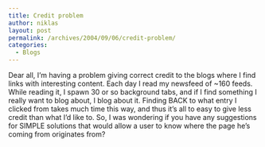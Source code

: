```yaml
---
title: Credit problem
author: niklas
layout: post
permalink: /archives/2004/09/06/credit-problem/
categories:
  - Blogs
---
```

Dear all, I&#8217;m having a problem giving correct credit to the blogs where I find links with interesting content. Each day I read my newsfeed of ~160 feeds. While reading it, I spawn 30 or so background tabs, and if I find something I really want to blog about, I blog about it. Finding BACK to what entry I clicked from takes much time this way, and thus it&#8217;s all to easy to give less credit than what I&#8217;d like to. So, I was wondering if you have any suggestions for SIMPLE solutions that would allow a user to know where the page he&#8217;s coming from originates from?